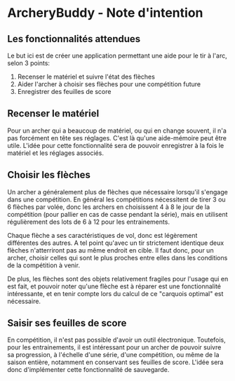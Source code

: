 # ArcheryBuddy - Note d'intention

## Les fonctionnalités attendues
Le but ici est de créer une application permettant une aide pour le tir à l'arc, selon 3 points:
1. Recenser le matériel et suivre l'état des flèches
2. Aider l'archer à choisir ses flèches pour une compétition future
3. Enregistrer des feuilles de score

## Recenser le matériel
Pour un archer qui a beaucoup de matériel, ou qui en change souvent, il n'a pas forcément en tête ses réglages. C'est là qu'une aide-mémoire peut être utile. L'idée pour cette fonctionnalité sera de pouvoir enregistrer à la fois le matériel et les réglages associés.

## Choisir les flèches
Un archer a généralement plus de flèches que nécessaire lorsqu'il s'engage dans une compétition. En général les compétitions nécessitent de tirer 3 ou 6 flèches par volée, donc les archers en choisissent 4 à 8 le jour de la compétition (pour pallier en cas de casse pendant la série), mais en utilisent régulièrement des lots de 6 à 12 pour les entrainements.

Chaque flèche a ses caractéristiques de vol, donc est légèrement différentes des autres. A tel point qu'avec un tir strictement identique deux flèches n'atterriront pas au même endroit en cible. Il faut donc, pour un archer, choisir celles qui sont le plus proches entre elles dans les conditions de la compétition à venir.

De plus, les flèches sont des objets relativement fragiles pour l'usage qui en est fait, et pouvoir noter qu'une flèche est à réparer est une fonctionnalité intéressante, et en tenir compte lors du calcul de ce "carquois optimal" est nécessaire.

## Saisir ses feuilles de score
En compétition, il n'est pas possible d'avoir un outil électronique. Toutefois, pour les entrainements, il est intéressant pour un archer de pouvoir suivre sa progression, à l'échelle d'une série, d'une compétition, ou même de la saison entière, notamment en conservant ses feuilles de score. L'idée sera donc d'implémenter cette fonctionnalité de sauvegarde.